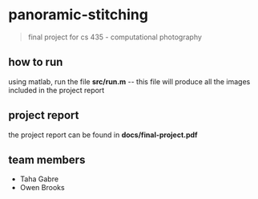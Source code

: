 # panoramic-stitching

> final project for cs 435 - computational photography

## how to run

using matlab, run the file **src/run.m** -- this file will produce all the images included in the project report

## project report

the project report can be found in **docs/final-project.pdf**

## team members
	
- Taha Gabre
- Owen Brooks
